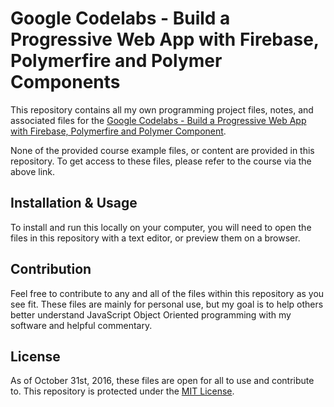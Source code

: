 # Google Codelabs - Build a Progressive Web App with Firebase, Polymerfire and Polymer Components
This repository contains all my own programming project files, notes, and associated files for the [Google Codelabs - Build a Progressive Web App with Firebase, Polymerfire and Polymer Component](https://codelabs.developers.google.com/codelabs/polymer-firebase-pwa/index.html?index=..%2F..%2Findex#0).

None of the provided course example files, or content are provided in this repository. To get access to these files, please refer to the course via the above link. 
## Installation & Usage
To install and run this locally on your computer, you will need to open the files in this repository with a text editor, or preview them on a browser.

## Contribution
Feel free to contribute to any and all of the files within this repository as you see fit. These files are mainly for personal use, but my goal is to help others better understand JavaScript Object Oriented programming with my software and helpful commentary.
## License
As of October 31st, 2016, these files are open for all to use and contribute to. This repository is protected under the [MIT License](http://choosealicense.com/licenses/mit/).